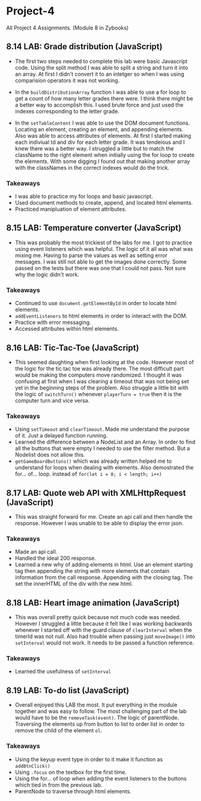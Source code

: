 # Project-4
 All Project 4 Assignments. (Module 8 in Zybooks)

## 8.14 LAB: Grade distribution (JavaScript)
- The first two steps needed to complete this lab were basic Javascript code. Using the split method I was able to split a string and turn it into an array. At first I didn't convert it to an intetger so when I was using comparision operators it was not working. 

- In the `buildDistributionArray` function I was able to use a for loop to get a count of how many letter grades there were. I think there might be a better way to accomplish this. I used brute force and just used the indexes corresponding to the letter grade. 

- In the `setTableContent` I was able to use the DOM document functions. Locating an element, creating an element, and appending elements. Also was able to access attributes of elements. At first I started making each indiviual td and div for each letter grade. It was tendeious and I knew there was a better way. I struggled a little but to match the className to the right element when initially using the for loop to create the elements. With some digging I found out that making another array with the classNames in the correct indexes would do the trick. 

### Takeaways
- I was able to practice my for loops and basic javascript. 
- Used document methods to create, append, and located html elements. 
- Practiced manipluation of element attributes.

## 8.15 LAB: Temperature converter (JavaScript)
- This was probably the most trickiest of the labs for me. I got to practice using event listeners which was helpful. The logic of it all was what was mixing me. Having to parse the values as well as setting error messages. I was still not able to get the images done correctly. Some passed on the tests but there was one that I could not pass. Not sure why the logic didn't work. 

### Takeaways
- Continued to use `document.getElementById` in order to locate html elements. 
- `addEventListeners` to html elements in order to interact with the DOM.
- Practice with error messaging. 
- Accessed attributes within html elements. 

## 8.16 LAB: Tic-Tac-Toe (JavaScript)
- This seemed daughting when first looking at the code. However most of the logic for the tic tac toe was already there. The most difficult part would be making the computers move randomized. I thought it was confusing at first when I was clearing a timeout that was not being set yet in the beginning steps of the problem. Also struggle a little bit with the logic of `switchTurn()` whenever `playerTurn = true` then it is the computer turn and vice versa. 

### Takeaways
- Using `setTimeout` and `clearTimeout`. Made me understand the purpose of it. Just a delayed function running. 
- Learned the difference between a NodeList and an Array. In order to find all the buttons that were empty I needed to use the filter method. But a Nodelist does not allow this. 
- `getGameBoardButtons()` which was already written helped me to understand for loops when dealing with elements. Also demostrated the for... of... loop. instead of `for(let i = 0; i < length; i++)`

## 8.17 LAB: Quote web API with XMLHttpRequest (JavaScript)
- This was straight forward for me. Create an api call and then handle the response. However I was unable to be able to display the error json. 

### Takeaways
- Made an api call. 
- Handled the ideal 200 response. 
- Learned a new why of adding elements in html. Use an element starting tag then appending the string with more elements that contain information from the call response. Appending with the closing tag. The set the innerHTML of the div with the new html. 

## 8.18 LAB: Heart image animation (JavaScript)
- This was overall pretty quick because not much code was needed. However I struggled a little because it felt like I was working backwards whenever I started off with the guard clause of `clearInterval` when the timerId was not null. Also had trouble when passing just `moveImage()` into `setInterval` would not work. It needs to be passed a function reference.

### Takeaways
- Learned the usefulness of `setInterval`

## 8.19 LAB: To-do list (JavaScript)
- Overall enjoyed this LAB the most. It put everything in the module together and was easy to follow. The most challenging part of the lab would have to be the `removeTask(event)`. The logic of parentNode. Traversing the elements up from button to list to order list in order to remove the child of the element `ol`. 

### Takeaways
- Using the keyup event type in order to it make it function as  `addBtnClick()`
- Using `.focus` on the textbox for the first time. 
- Using the for... of loop when adding the event listeners to the buttons which tied in from the previous lab. 
- ParentNode to traverse through html elements. 